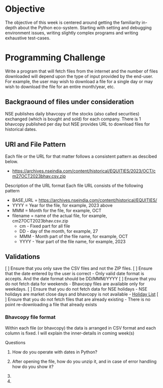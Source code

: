 # Objective
The objective of this week is centered around getting the familiarity in-depth about the Python eco-system. Starting with setting and debugging environment issues, writing slightly complex programs and writing exhaustive test-cases.

# Programming Challenge
Write a program that will fetch files from the internet and the number of files downloaded will depend upon the type of input provided by the end-user.
For example, the user may wish to download a file for a single day or may wish to download the file for an entire month/year, etc. 
## Backgraound of files under consideration
NSE publishes daily bhavcopy of the stocks (also called securities) exchanged (which is bought and sold) for each company. There is 1 bhavcopy published per day but NSE provides URL to download files for historical dates.

## URl and File Pattern
Each file or the URL for that matter follows a consistent pattern as descibed below.
- https://archives.nseindia.com/content/historical/EQUITIES/2023/OCT/cm27OCT2023bhav.csv.zip

Description of the URL format
Each file URL consists of the following pattern
- BASE_URL = https://archives.nseindia.com/content/historical/EQUITIES/
- YYYY = Year for the file, for example, 2023 above
- MMM = Month for the file, for example, OCT
- filename = name of the actual file, for example, cm27OCT2023bhav.csv.zip
    - cm - Fixed part for all file
    - DD - day of the month, for example, 27
    - MMM - Month part of the file name, for example, OCT
    - YYYY - Year part of the file name, for example, 2023

## Validations
[ ] Ensure that you only save the CSV files and not the ZIP files.
[ ] Ensure that the date entered by the user is correct
    - Only valid date format is accepts. And the date format should be DD/MMM/YYYY
[ ] Ensure that you do not fetch data for weekends
    - Bhavcopy files are available only for weekdays.
[ ] Ensure that you do not fetch data for NSE holidays
    - NSE holidays are market close days and bhavcopy is not available
    - [Holiday List](https://groww.in/p/nse-holidays)
[ ] Ensure that you do not fetch files that are already existing
    - There is no point re-downloading a file that already exists

### Bhavcopy file format
Within each file (or bhavcopy) the data is arranged in CSV format and each column is fixed. I will explain the inner-details in coming week(s)

Questions

1. How do you operate with dates in Python?

2. After opening the file, how do you unzip it, and in case of error handling how do you show it?   

3. 

4. 


